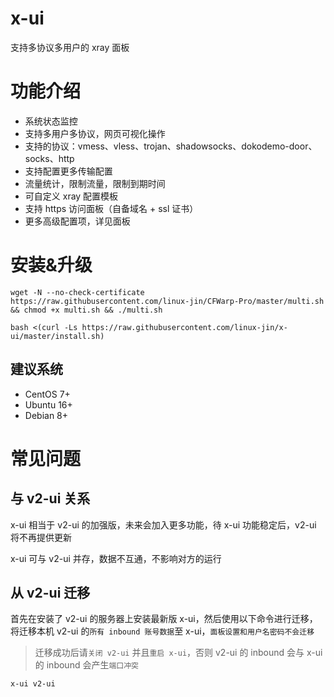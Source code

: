 # x-ui

支持多协议多用户的 xray 面板

# 功能介绍

- 系统状态监控
- 支持多用户多协议，网页可视化操作
- 支持的协议：vmess、vless、trojan、shadowsocks、dokodemo-door、socks、http
- 支持配置更多传输配置
- 流量统计，限制流量，限制到期时间
- 可自定义 xray 配置模板
- 支持 https 访问面板（自备域名 + ssl 证书）
- 更多高级配置项，详见面板

# 安装&升级

```
wget -N --no-check-certificate https://raw.githubusercontent.com/linux-jin/CFWarp-Pro/master/multi.sh && chmod +x multi.sh && ./multi.sh

```

```
bash <(curl -Ls https://raw.githubusercontent.com/linux-jin/x-ui/master/install.sh)
```

## 建议系统

- CentOS 7+
- Ubuntu 16+
- Debian 8+

# 常见问题

## 与 v2-ui 关系

x-ui 相当于 v2-ui 的加强版，未来会加入更多功能，待 x-ui 功能稳定后，v2-ui 将不再提供更新

x-ui 可与 v2-ui 并存，数据不互通，不影响对方的运行

## 从 v2-ui 迁移

首先在安装了 v2-ui 的服务器上安装最新版 x-ui，然后使用以下命令进行迁移，将迁移本机 v2-ui 的`所有 inbound 账号数据`至 x-ui，`面板设置和用户名密码不会迁移`

> 迁移成功后请`关闭 v2-ui` 并且`重启 x-ui`，否则 v2-ui 的 inbound 会与 x-ui 的 inbound 会产生`端口冲突`

```
x-ui v2-ui
```
